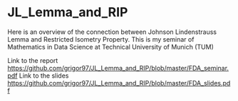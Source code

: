 # JL_Lemma_and_RIP
Here is an overview of the connection between Johnson Lindenstrauss Lemma and Restricted Isometry Property. This is my seminar of Mathematics in Data Science at Technical University of Munich (TUM)

Link to the report https://github.com/grigor97/JL_Lemma_and_RIP/blob/master/FDA_seminar.pdf
Link to the slides https://github.com/grigor97/JL_Lemma_and_RIP/blob/master/FDA_slides.pdf
